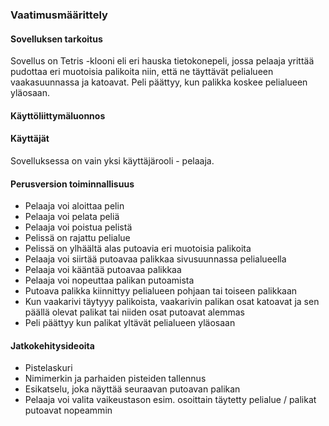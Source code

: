 ### Vaatimusmäärittely

#### Sovelluksen tarkoitus

Sovellus on Tetris -klooni eli eri hauska tietokonepeli, jossa pelaaja yrittää pudottaa eri muotoisia palikoita niin, että ne täyttävät pelialueen vaakasuunnassa ja katoavat. Peli päättyy, kun palikka koskee pelialueen yläosaan.

#### Käyttöliittymäluonnos

#### Käyttäjät

Sovelluksessa on vain yksi käyttäjärooli - pelaaja.

#### Perusversion toiminnallisuus

* Pelaaja voi aloittaa pelin
* Pelaaja voi pelata peliä
* Pelaaja voi poistua pelistä
* Pelissä on rajattu pelialue
* Pelissä on ylhäältä alas putoavia eri muotoisia palikoita
* Pelaaja voi siirtää putoavaa palikkaa sivusuunnassa pelialueella
* Pelaaja voi kääntää putoavaa palikkaa
* Pelaaja voi nopeuttaa palikan putoamista
* Putoava palikka kiinnittyy pelialueen pohjaan tai toiseen palikkaan
* Kun vaakarivi täytyyy palikoista, vaakarivin palikan osat katoavat ja sen päällä olevat palikat tai niiden osat putoavat alemmas
* Peli päättyy kun palikat yltävät pelialueen yläosaan

#### Jatkokehitysideoita

* Pistelaskuri
* Nimimerkin ja parhaiden pisteiden tallennus
* Esikatselu, joka näyttää seuraavan putoavan palikan
* Pelaaja voi valita vaikeustason esim. osoittain täytetty pelialue / palikat putoavat nopeammin